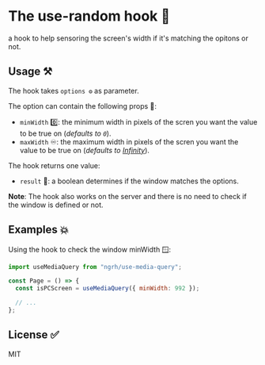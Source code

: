 # The use-random hook 🚀

a hook to help sensoring the screen's width if it's matching the opitons or not.

## Usage ⚒️

The hook takes `options ⚙️` as parameter.

The option can contain the following props 💫:

- `minWidth` 0️⃣: the minimum width in pixels of the scren you want the value to be true on (_defaults to `0`_).
- `maxWidth` ♾️: the maximum width in pixels of the scren you want the value to be true on (_defaults to [Infinity](https://developer.mozilla.org/en-US/docs/Web/JavaScript/Reference/Global_Objects/Infinity)_).

The hook returns one value:

- `result` 🍥: a boolean determines if the window matches the options.

**Note**: The hook also works on the server and there is no need to check if the window is defined or not.

## Examples 💥

Using the hook to check the window minWidth 🪟:

```js
import useMediaQuery from "ngrh/use-media-query";

const Page = () => {
  const isPCScreen = useMediaQuery({ minWidth: 992 });

  // ...
};
```

## License ✅

MIT
